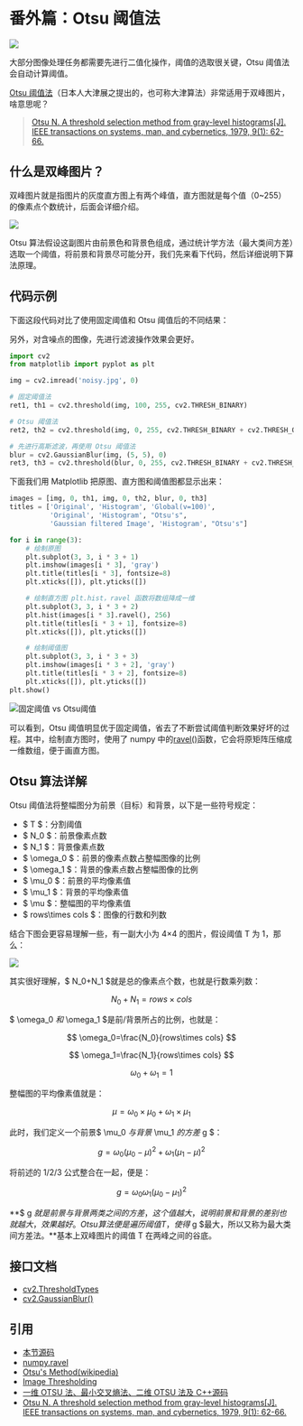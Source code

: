 # 番外篇：Otsu 阈值法

![](http://cos.codec.wang/cv2_bimodal_image_two_peaks.jpg)

大部分图像处理任务都需要先进行二值化操作，阈值的选取很关键，Otsu 阈值法会自动计算阈值。

[Otsu 阈值法](https://baike.baidu.com/item/otsu/16252828)（日本人大津展之提出的，也可称大津算法）非常适用于双峰图片，啥意思呢？

> [Otsu N. A threshold selection method from gray-level histograms\[J\]. IEEE transactions on systems, man, and cybernetics, 1979, 9\(1\): 62-66.](https://ieeexplore.ieee.org/stamp/stamp.jsp?arnumber=4310076)

## 什么是双峰图片？

双峰图片就是指图片的灰度直方图上有两个峰值，直方图就是每个值（0~255）的像素点个数统计，后面会详细介绍。

![](http://cos.codec.wang/cv2_bimodal_image_two_peaks.jpg)

Otsu 算法假设这副图片由前景色和背景色组成，通过统计学方法（最大类间方差）选取一个阈值，将前景和背景尽可能分开，我们先来看下代码，然后详细说明下算法原理。

## 代码示例

下面这段代码对比了使用固定阈值和 Otsu 阈值后的不同结果：

另外，对含噪点的图像，先进行滤波操作效果会更好。

```python
import cv2
from matplotlib import pyplot as plt

img = cv2.imread('noisy.jpg', 0)

# 固定阈值法
ret1, th1 = cv2.threshold(img, 100, 255, cv2.THRESH_BINARY)

# Otsu 阈值法
ret2, th2 = cv2.threshold(img, 0, 255, cv2.THRESH_BINARY + cv2.THRESH_OTSU)

# 先进行高斯滤波，再使用 Otsu 阈值法
blur = cv2.GaussianBlur(img, (5, 5), 0)
ret3, th3 = cv2.threshold(blur, 0, 255, cv2.THRESH_BINARY + cv2.THRESH_OTSU)
```

下面我们用 Matplotlib 把原图、直方图和阈值图都显示出来：

```python
images = [img, 0, th1, img, 0, th2, blur, 0, th3]
titles = ['Original', 'Histogram', 'Global(v=100)',
          'Original', 'Histogram', "Otsu's",
          'Gaussian filtered Image', 'Histogram', "Otsu's"]

for i in range(3):
    # 绘制原图
    plt.subplot(3, 3, i * 3 + 1)
    plt.imshow(images[i * 3], 'gray')
    plt.title(titles[i * 3], fontsize=8)
    plt.xticks([]), plt.yticks([])

    # 绘制直方图 plt.hist，ravel 函数将数组降成一维
    plt.subplot(3, 3, i * 3 + 2)
    plt.hist(images[i * 3].ravel(), 256)
    plt.title(titles[i * 3 + 1], fontsize=8)
    plt.xticks([]), plt.yticks([])

    # 绘制阈值图
    plt.subplot(3, 3, i * 3 + 3)
    plt.imshow(images[i * 3 + 2], 'gray')
    plt.title(titles[i * 3 + 2], fontsize=8)
    plt.xticks([]), plt.yticks([])
plt.show()
```

![固定阈值 vs Otsu阈值](http://cos.codec.wang/cv2_otsu_vs_simple_thresholding.jpg)

可以看到，Otsu 阈值明显优于固定阈值，省去了不断尝试阈值判断效果好坏的过程。其中，绘制直方图时，使用了 numpy 中的[ravel\(\)](https://docs.scipy.org/doc/numpy/reference/generated/numpy.ravel.html)函数，它会将原矩阵压缩成一维数组，便于画直方图。

## Otsu 算法详解

Otsu 阈值法将整幅图分为前景（目标）和背景，以下是一些符号规定：

- $ T $：分割阈值
- $ N_0 $：前景像素点数
- $ N_1 $：背景像素点数
- $ \omega_0 $：前景的像素点数占整幅图像的比例
- $ \omega_1 $：背景的像素点数占整幅图像的比例
- $ \mu_0 $：前景的平均像素值
- $ \mu_1 $：背景的平均像素值
- $ \mu $：整幅图的平均像素值
- $ rows\times cols $：图像的行数和列数

结合下图会更容易理解一些，有一副大小为 4×4 的图片，假设阈值 T 为 1，那么：

![](http://cos.codec.wang/cv2_otsu_theory_sample.jpg)

其实很好理解，$ N_0+N_1 $就是总的像素点个数，也就是行数乘列数：

$$
N_0+N_1=rows\times cols
$$

$ \omega_0 $和$ \omega_1 $是前/背景所占的比例，也就是：

$$
\omega_0=\frac{N_0}{rows\times cols}
$$

$$
\omega_1=\frac{N_1}{rows\times cols}
$$

$$
\omega_0+\omega_1=1 \tag{1}
$$

整幅图的平均像素值就是：

$$
\mu=\omega_0\times \mu_0+\omega_1\times \mu_1  \tag{2}
$$

此时，我们定义一个前景$ \mu_0 $与背景$ \mu_1 $的方差$ g $：

$$
g=\omega_0(\mu_0-\mu)^2+\omega_1(\mu_1-\mu)^2  \tag{3}
$$

将前述的 1/2/3 公式整合在一起，便是：

$$
g=\omega_0\omega_1(\mu_0-\mu_1)^2
$$

**$ g $就是前景与背景两类之间的方差，这个值越大，说明前景和背景的差别也就越大，效果越好。Otsu 算法便是遍历阈值 T，使得$ g $最大，所以又称为最大类间方差法。**基本上双峰图片的阈值 T 在两峰之间的谷底。

## 接口文档

- [cv2.ThresholdTypes](https://docs.opencv.org/4.0.0/d7/d1b/group__imgproc__misc.html#gaa9e58d2860d4afa658ef70a9b1115576)
- [cv2.GaussianBlur\(\)](https://docs.opencv.org/4.0.0/d4/d86/group__imgproc__filter.html#gaabe8c836e97159a9193fb0b11ac52cf1)

## 引用

- [本节源码](https://github.com/codecwang/OpenCV-Python-Tutorial/tree/master/Extra-04-Otsu-Thresholding)
- [numpy.ravel](https://docs.scipy.org/doc/numpy/reference/generated/numpy.ravel.html)
- [Otsu's Method\(wikipedia\)](https://en.wikipedia.org/wiki/Otsu%27s_method)
- [Image Thresholding](http://opencv-python-tutroals.readthedocs.io/en/latest/py_tutorials/py_imgproc/py_thresholding/py_thresholding.html)
- [一维 OTSU 法、最小交叉熵法、二维 OTSU 法及 C++源码](https://blog.csdn.net/u011776903/article/details/73274802)
- [Otsu N. A threshold selection method from gray-level histograms\[J\]. IEEE transactions on systems, man, and cybernetics, 1979, 9\(1\): 62-66.](https://ieeexplore.ieee.org/stamp/stamp.jsp?arnumber=4310076)

